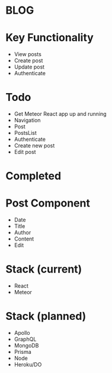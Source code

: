 # BLOG

# Key Functionality
* View posts
* Create post
* Update post
* Authenticate

# Todo
* Get Meteor React app up and running
* Navigation
* Post
* PostsList
* Authenticate
* Create new post
* Edit post

# Completed

# Post Component
* Date
* Title
* Author
* Content
* Edit

# Stack (current)
* React
* Meteor

# Stack (planned)
* Apollo
* GraphQL
* MongoDB
* Prisma
* Node
* Heroku/DO